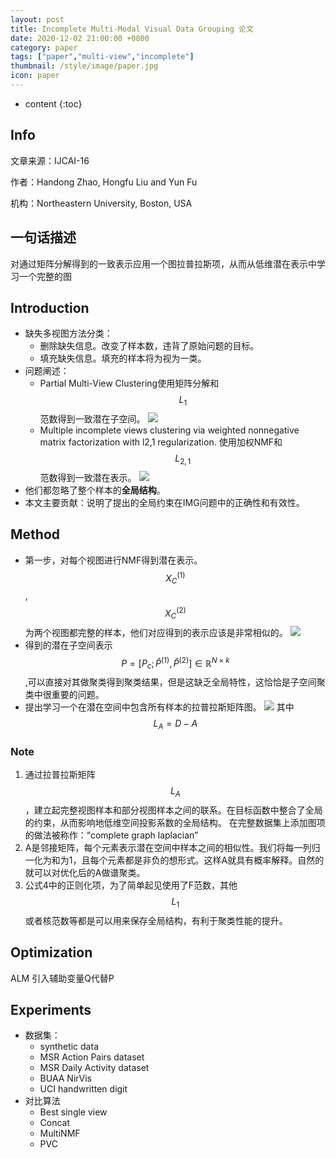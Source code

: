 ```yaml
---
layout: post
title: Incomplete Multi-Modal Visual Data Grouping 论文
date: 2020-12-02 21:00:00 +0800
category: paper
tags: ["paper","multi-view","incomplete"]
thumbnail: /style/image/paper.jpg
icon: paper
---
```


* content
{:toc}

## Info

文章来源：IJCAI-16

作者：Handong Zhao, Hongfu Liu and Yun Fu

机构：Northeastern University, Boston, USA


## 一句话描述

对通过矩阵分解得到的一致表示应用一个图拉普拉斯项，从而从低维潜在表示中学习一个完整的图

## Introduction

- 缺失多视图方法分类：
  - 删除缺失信息。改变了样本数，违背了原始问题的目标。
  - 填充缺失信息。填充的样本将为视为一类。
- 问题阐述：
  - Partial Multi-View Clustering使用矩阵分解和 $$L_1$$ 范数得到一致潜在子空间。
    ![ ](https://img-blog.csdnimg.cn/20200618101714709.png)
  - Multiple incomplete views clustering via weighted nonnegative matrix factorization with l2,1 regularization. 使用加权NMF和 $$L_{2,1}$$ 范数得到一致潜在表示。
    ![ ](https://img-blog.csdnimg.cn/20200618102528285.png)
- 他们都忽略了整个样本的**全局结构**。
- 本文主要贡献：说明了提出的全局约束在IMG问题中的正确性和有效性。

## Method

- 第一步，对每个视图进行NMF得到潜在表示。
   $$X_C^{(1)}$$ , $$X_C^{(2)}$$ 为两个视图都完整的样本，他们对应得到的表示应该是非常相似的。
  ![ ](https://img-blog.csdnimg.cn/20200618103933807.png)
- 得到的潜在子空间表示  $$P=[P_c;\hat{P}^{(1)},\hat{P}^{(2)}]\in \mathbb{R}^{N\times k}$$ ,可以直接对其做聚类得到聚类结果，但是这缺乏全局特性，这恰恰是子空间聚类中很重要的问题。
- 提出学习一个在潜在空间中包含所有样本的拉普拉斯矩阵图。
  ![ ](https://img-blog.csdnimg.cn/20200618120325731.png)
  其中 $$L_A=D-A$$ 

### Note

1. 通过拉普拉斯矩阵 $$L_A$$ ，建立起完整视图样本和部分视图样本之间的联系。在目标函数中整合了全局的约束，从而影响地低维空间投影系数的全局结构。
   在完整数据集上添加图项的做法被称作：“complete graph laplacian”
2. A是邻接矩阵，每个元素表示潜在空间中样本之间的相似性。我们将每一列归一化为和为1，且每个元素都是非负的想形式。这样A就具有概率解释。自然的就可以对优化后的A做谱聚类。
3. 公式4中的正则化项，为了简单起见使用了F范数，其他 $$L_1$$ 或者核范数等都是可以用来保存全局结构，有利于聚类性能的提升。

## Optimization

ALM
引入辅助变量Q代替P

## Experiments

- 数据集：
  - synthetic data
  - MSR Action Pairs dataset
  - MSR Daily Activity dataset
  - BUAA NirVis
  - UCI handwritten digit
- 对比算法
  - Best single view
  - Concat
  - MultiNMF
  - PVC
